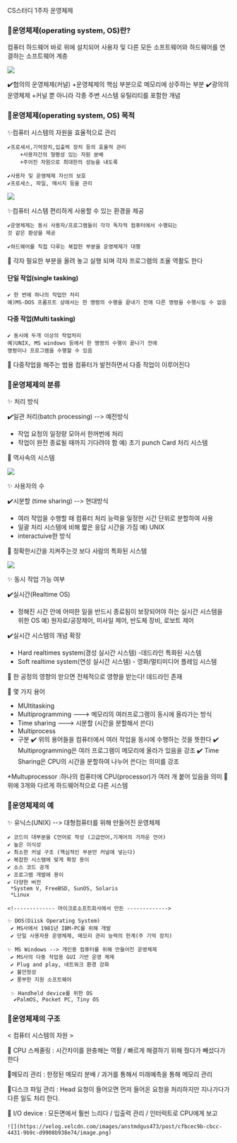 CS스터디 1주차 운영체제
### 📖운영체제(operating system, OS)란?

컴퓨터 하드웨어 바로 위에 설치되어 사용자 및 다른 모든
소프트웨어와 하드웨어를 연결하는 소프트웨어 계층


![](https://velog.velcdn.com/images/anstmdgus473/post/ead92e8f-4c9e-438f-b1b6-ddf6462a38ba/image.png)


✔️협의의 운영체제(커널)
	+운영체제의 핵심 부분으로 메모리에 상주하는 부분
✔️광의의 운영체제
	+커널 뿐 아니라 각종 주변 시스템 유틸리티를 포함한 개념
    
 
 ### 📖운영체제(operating system, OS) 목적

 
 ✨컴퓨터 시스템의 자원을 효율적으로 관리
 	
    ✔️프로세서,기억장치,입출력 장치 등의 효율적 관리
    	+사용자간의 형평성 있는 자원 분배
        +주어진 자원으로 최대한의 성능을 내도록
    
    ✔️사용자 및 운영체제 자신의 보호
    ✔️프로세스, 파일, 메시지 등을 관리
 
![](https://velog.velcdn.com/images/anstmdgus473/post/e08df80f-e470-4b8f-8de0-6c7ac992e9d5/image.png)


✨컴퓨터 시스템 편리하게 사용할 수 있는 환경을 제공
 	
    ✔️운영체제는 동시 사용자/프로그램들이 각각 독자적 컴퓨터에서 수행되는
    것 같은 환상을 제공
    
    ✔️하드웨어를 직접 다루는 복잡한 부분을 운영체제가 대행
    
    
 📝 각자 필요한 부분을 올려 놓고 실행 되며 각자 프로그램의 조율 역활도 한다
 
 
####  단일 작업(single tasking)
	
	✔️ 한 번에 하나의 작업만 처리
    예)MS-DOS 프롬프트 상에서는 한 명령의 수행을 끝내기 전에 다른 명령을 수행시킬 수 없음

#### 다중 작업(Multi tasking)
    ✔️ 동시에 두개 이상의 작업처리
    예)UNIX, MS windows 등에서 한 명령의 수행이 끝나기 전에
    명령이나 프로그램을 수행할 수 있음
    
 📝 다중작업을 해주는 범용 컴퓨터가 발전하면서 다중 작업이 이루어진다
    
 
 ### 📖운영체제의 분류
 
 ✨ 처리 방식
 	
 ✔️일관 처리(batch processing) --> 예전방식
    
  - 작업 요청의 일정량 모아서 한꺼번에 처리
  - 작업이 완전 종료될 때까지 기다려야 함
  예) 초기 punch Card 처리 시스템
  
  📝 역사속의 시스템
    
![](https://velog.velcdn.com/images/anstmdgus473/post/59df6c05-4a03-4173-9b18-dd82c8b7c1d6/image.png)

 
 ✨ 사용자의 수 
 
 ✔️시분할 (time sharing) --> 현대방식
  - 여러 작업을 수행할 때 컴퓨터 처리 능력을 일정한 시간 단위로 분할하여 사용
  - 일괄 처리 시스템에 비해 짧은 응답 시간을 가짐
  예) UNIX
  - interactuive한 방식
  
  📝 정확한시간을 지켜주는것 보다 사람의 특화된 시스템
  
 ![](https://velog.velcdn.com/images/anstmdgus473/post/2110f744-2e40-421e-8334-862c32b9c749/image.png)


✨ 동시 작업 가능 여부
 
 ✔️실시간(Realtime OS)
  - 정해진 시간 안에 어떠한 일을 반드시 종료됨이 보장되어야 하는 실시간 시스템을 위한 OS
  예) 원자로/공장제어, 미사일 제어, 반도체 장비, 로보트 제어
  
  
 ✔️실시간 시스템의 개념 확장
  - Hard realtimes system(경성 실시간 시스템) -데드라인 특화된 시스템
  - Soft realtime system(연성 실시간 시스템) - 영화/멀티미디어 플레임 시스템
  
  📝 한 공정의 영향의 받으면 전체적으로 영향을 받는다! 데드라인 존재
  
  
  📖 몇 가지 용어
  
  * MUltitasking
  * Multiprogramming ---> 메모리의 여러프로그램이 동시에 올라가는 방식
  * Time sharing ---> 시분할 (시간을 분할해서 쓴다)
  * Multiprocess
  * 구분
  	 ✔️ 위의 용어들을 컴퓨터에서 여러 작업을 동시에 수행하는 것을 뜻한다
     ✔️ Multiprogramming은 여러 프로그램이 메모리에 올라가 있음을 강조
  	 ✔️	Time Sharing은 CPU의 시간을 분할하여 나누어 쓴다는 의미를 강조
     
   *Multuprocessor
   	:하나의 컴퓨터에 CPU(processor)가 여러 개 붙어 있음을 의미
    📝 위에 3개와 다르게 하드웨어적으로 다른 시스템
    
    
   ### 📖운영체제의 예
   
   ✨ 유닉스(UNIX) --> 대형컴퓨터를 위해 만들어진 운영체제
   
    ✔️ 코드이 대부분을 C언어로 작성 (고급언어,기계어의 가까운 언어)
    ✔️ 높은 이식성
    ✔️ 최소한 커널 구조 (핵심적인 부분만 커널에 넣는다)
    ✔️ 복잡한 시스템에 맞게 확장 용이
    ✔️ 소스 코드 공개
    ✔️ 프로그램 개발에 용이
    ✔️ 다양한 버전
     *System V, FreeBSD, SunOS, Solaris
     *Linux
    
    <!------------- 마이크로소프트회사에서 만든 ------------->
    
    ✨ DOS(Diisk Operating System)
     ✔️ MS사에서 1981년 IBM-PC를 위해 개발
     ✔️ 단일 사용자용 운영체제, 메모리 관리 능력의 한계(주 기억 장치)
     
    ✨ MS Windows --> 개인용 컴퓨터를 위해 만들어진 운영체제
     ✔️ MS사의 다중 작업용 GUI 기반 운영 체제
     ✔️ Plug and play, 네트워크 환경 강화
     ✔️ 불안정성
     ✔️ 풍부한 지원 소프트웨어
     
     ✨ Handheld device를 위한 OS
      ✔️PalmOS, Pocket PC, Tiny OS
      
      
   ### 📖운영체제의 구조
   
   < 컴퓨터 시스템의 자원 >
   
   📝 CPU 스케줄링 : 시간차이를 완충해는 역활 / 빠르게 해결하기 위해 줬다가 빼섰다가 한다

   📝메모리 관리 : 한정된 메모리 분배 / 과거를 통해서 미래예측을 통해 메모리 관리
   
   📝디스크 파일 관리 : Head 요청이 들어오면 먼저 들어온 요청을 처리하지만 지나가다가
   다른 일도 처리 한다.
   
   📝 I/O device : 모든면에서 훨씬 느리다 / 입출력 관리 / 인터럭트로 CPU에게 보고
   

	![](https://velog.velcdn.com/images/anstmdgus473/post/cfbcec9b-cbcc-4431-9b9c-d9908b938e74/image.png)